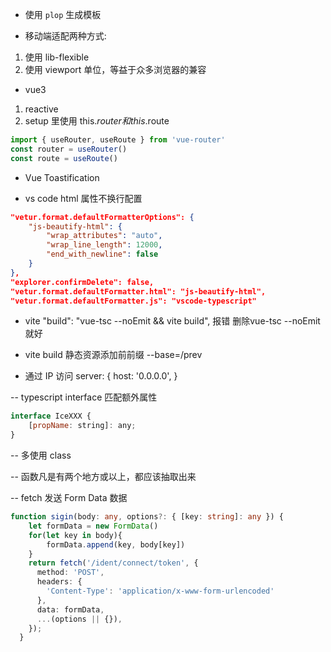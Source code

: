 
- 使用 `plop` 生成模板

- 移动端适配两种方式:
1. 使用 lib-flexible 
2. 使用 viewport 单位，等益于众多浏览器的兼容


- vue3 
1. reactive
2. setup 里使用 this.$router 和 this.$route
```js
import { useRouter, useRoute } from 'vue-router'
const router = useRouter()
const route = useRoute()
```

- Vue Toastification

- vs code html 属性不换行配置

```json
"vetur.format.defaultFormatterOptions": {
    "js-beautify-html": {
        "wrap_attributes": "auto",
        "wrap_line_length": 12000,
        "end_with_newline": false
    }
},
"explorer.confirmDelete": false,
"vetur.format.defaultFormatter.html": "js-beautify-html",
"vetur.format.defaultFormatter.js": "vscode-typescript"
```

- vite 
"build": "vue-tsc --noEmit && vite build", 报错  删除vue-tsc --noEmit 就好

- vite build 静态资源添加前前缀 --base=/prev

- 通过 IP 访问
server: {
      host: '0.0.0.0',
}


-- typescript interface 匹配额外属性
```js
interface IceXXX {
    [propName: string]: any;
}
```

-- 多使用 class 

-- 函数凡是有两个地方或以上，都应该抽取出来

-- fetch 发送 Form Data 数据
```ts
function sigin(body: any, options?: { [key: string]: any }) {
    let formData = new FormData()
    for(let key in body){
        formData.append(key, body[key])
    }
    return fetch('/ident/connect/token', {
      method: 'POST',
      headers: {
        'Content-Type': 'application/x-www-form-urlencoded'
      },
      data: formData,
      ...(options || {}),
    });
  }
```